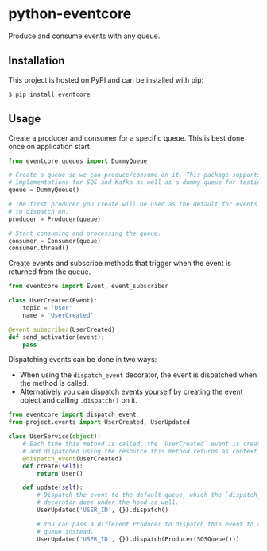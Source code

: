 # python-eventcore

Produce and consume events with any queue.

## Installation

This project is hosted on PyPI and can be installed with pip:

```
$ pip install eventcore
```

## Usage

Create a producer and consumer for a specific queue. This is best done once on application start.

```python
from eventcore.queues import DummyQueue

# Create a queue so we can produce/consume on it. This package supports queue
# implementations for SQS and Kafka as well as a dummy queue for testing.
queue = DummyQueue()

# The first producer you create will be used as the default for events
# to dispatch on.
producer = Producer(queue)

# Start consuming and processing the queue.
consumer = Consumer(queue)
consumer.thread()
```

Create events and subscribe methods that trigger when the event is returned from the queue.

```python
from eventcore import Event, event_subscriber

class UserCreated(Event):
    topic = 'User'
    name = 'UserCreated'

@event_subscriber(UserCreated)
def send_activation(event):
    pass
```

Dispatching events can be done in two ways:
- When using the `dispatch_event` decorator, the event is dispatched when the method is called.
- Alternatively you can dispatch events yourself by creating the event object and calling `.dispatch()` on it.

```python
from eventcore import dispatch_event
from project.events import UserCreated, UserUpdated

class UserService(object):
    # Each time this method is called, the `UserCreated` event is created
    # and dispatched using the resource this method returns as context.
    @dispatch_event(UserCreated)
    def create(self):
        return User()

    def update(self):
        # Dispatch the event to the default queue, which the `dispatch_event`
        # decorator does under the hood as well.
        UserUpdated('USER_ID', {}).dispatch()

        # You can pass a different Producer to dispatch this event to another
        # queue instead.
        UserUpdated('USER_ID', {}).dispatch(Producer(SQSQueue()))
```
